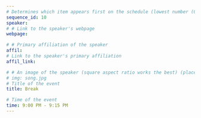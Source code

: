 ```yaml
---
# Determines which item appears first on the schedule (lowest number (0) appears first)
sequence_id: 10
speaker: 
# # Link to the speaker's webpage
webpage: 

# # Primary affiliation of the speaker
affil: 
# Link to the speaker's primary affiliation
affil_link: 

# # An image of the speaker (square aspect ratio works the best) (place in the `assets/img/speakers` directory)
# img: song.jpg
# Title of the event
title: Break

# Time of the event
time: 9:00 PM - 9:15 PM
---
```

